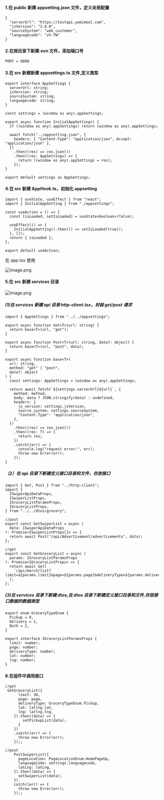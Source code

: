 #### 1.在 public 新建 appsetting.json 文件，定义全局配置

```
{
  "serverUrl": "https://testapi.yamimeal.com",
  "jsVersion": "3.8.0",
  "sourceSystem": "web_customer",
  "languagecode": "zh-TW"
}
```

#### 2.在根目录下新建.evn 文件，添加端口号

```
PORT = 8080
```

#### 3.在 src 新建新建 appsettings.ts 文件,定义类型

```
export interface AppSettings {
  serverUrl: string;
  jsVersion: string;
  sourceSystem: string;
  languagecode: string;
}

const settings = (window as any).appSettings;

export async function InitialAppSetting() {
  if ((window as any).appSettings) return (window as any).appSettings;

  await fetch("../appsetting.json", {
    headers: { "Content-Type": "application/json", Accept: "application/json" },
  })
    .then((res) => res.json())
    .then((res: AppSettings) => {
      return ((window as any).appSettings = res);
    });
}

export default settings as AppSettings;
```

#### 4.在 src 新建 AppHook.ts，初始化 appsetting

```
import { useState, useEffect } from "react";
import { InitialAppSetting } from "./appsettings";

const useAction = () => {
  const [isLoaded, setIsLoaded] = useState<boolean>(false);

  useEffect(() => {
    InitialAppSetting().then(() => setIsLoaded(true));
  }, []);
  return { isLoaded };
};

export default useAction;
```

在 app.tsx 使用

![image.png](https://upload-images.jianshu.io/upload_images/29487578-8a3431532fbb6a7a.png?imageMogr2/auto-orient/strip%7CimageView2/2/w/1240)

#### 5.在 src 新建 services 目录

![image.png](https://upload-images.jianshu.io/upload_images/29487578-b1bfc0c116bbbf61.png?imageMogr2/auto-orient/strip%7CimageView2/2/w/1240)

##### (1)在 services 新建 api 目录 http-client.tsx，封装 get/post 请求

```
import { AppSettings } from "../../appsettings";

export async function Get<T>(url: string) {
  return base<T>(url, "get");
}

export async function Post<T>(url: string, data?: object) {
  return base<T>(url, "post", data);
}

export async function base<T>(
  url: string,
  method: "get" | "post",
  data?: object
) {
  const settings: AppSettings = (window as any).appSettings;

  return await fetch(`${settings.serverUrl}${url}`, {
    method: method,
    body: data ? JSON.stringify(data) : undefined,
    headers: {
      js_version: settings.jsVersion,
      source_system: settings.sourceSystem,
      "Content-Type": "application/json",
    },
  })
    .then((res) => res.json())
    .then((res: T) => {
      return res;
    })
    .catch((err) => {
      console.log("request error:", err);
      throw new Error(err);
    });
}

```

##### （2）在 api 目录下新建定义接口目录和文件，存放接口

```
import { Get, Post } from "../http-client";
import {
  ISwiperApiDataProps,
  ISwiperListProps,
  IGroceryListParamsProps,
  IGroceryListProps,
} from "../../dtos/grocery";

//post
export const GetSwiperList = async (
  data: ISwiperApiDataProps
): Promise<ISwiperListProps[]> => {
  return await Post("/api/Advertisement/advertisements", data);
};

//get
export const GetGroceryList = async (
  params: IGroceryListParamsProps
): Promise<IGroceryListProps> => {
  return await Get(
    `/api/merch/list?limit=${params.limit}&page=${params.page}&deliveryType=${params.deliveryType}&lat=${params.lat}&lng=${params.lng}`
  );
};

```

##### (3)在 services 目录下新建 dtos,在 dtos 目录下新建定义接口目录和文件,存放接口数据的数据类型

```
export enum GroceryTypeEnum {
  Pickup = 0,
  Delivery = 1,
  Both = 2,
}

export interface IGroceryListParamsProps {
  limit: number;
  page: number;
  deliveryType: number;
  lat: number;
  lng: number;
}
```

#### 6.在组件中调用接口

```
//get
 GetGroceryList({
      limit: 30,
      page: page,
      deliveryType: GroceryTypeEnum.Pickup,
      lat: latlng.lat,
      lng: latlng.lng,
    }).then((data) => {
        setPickupList(data);
      }
    })
    .catch((err) => {
      throw new Error(err);
    });;

//post
    PostSwiperList({
      pageLocation: PageLocationEnum.HomePageUp,
      languageCode: settings.languagecode,
      latLng: latLng,
    }).then((data) => {
      setSwiperList(data);
    }).
    catch((err) => {
      throw new Error(err);
    });;
```
